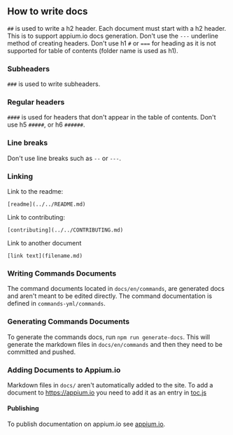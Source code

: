 ## How to write docs

`##` is used to write a h2 header. Each document must start with a h2 header.
This is to support appium.io docs generation. Don't use the `---` underline method of creating headers.
Don't use h1 `#` or `===` for heading as it is not supported for table of contents (folder name is used as h1).

### Subheaders

`###` is used to write subheaders.

### Regular headers

`####` is used for headers that don't appear in the table of contents.
Don't use h5 `#####`, or h6 `######`.

### Line breaks

Don't use line breaks such as `--` or `---`.

### Linking

Link to the readme:

`[readme](../../README.md)`

Link to contributing:

`[contributing](../../CONTRIBUTING.md)`

Link to another document

`[link text](filename.md)`

### Writing Commands Documents

The command documents located in `docs/en/commands`, are generated
docs and aren't meant to be edited directly. The command documentation is defined in
`commands-yml/commands`.

### Generating Commands Documents

To generate the commands docs, run `npm run generate-docs`. This will generate the markdown
files in `docs/en/commands` and then they need to be committed and pushed.

### Adding Documents to Appium.io

Markdown files in `docs/` aren't automatically added to the site. To add a document to https://appium.io
you need to add it as an entry in [toc.js](/docs/toc.js)

#### Publishing

To publish documentation on appium.io see [appium.io](https://github.com/appium/appium.io).
